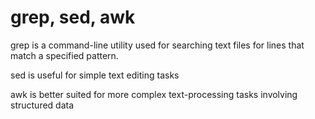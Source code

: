 # grep, sed, awk

grep is a command-line utility used for searching text files for lines that match a specified pattern.

sed is useful for simple text editing tasks

awk is better suited for more complex text-processing tasks involving structured data